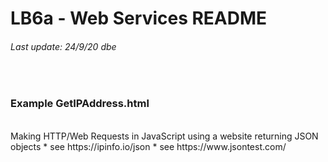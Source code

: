 # LB6a - Web Services README
###### Last update: 24/9/20 dbe
</br>

### Example GetIPAddress.html
</br>
Making HTTP/Web Requests in JavaScript using a website returning JSON objects  
* see https://ipinfo.io/json  
* see https://www.jsontest.com/  
</br>

